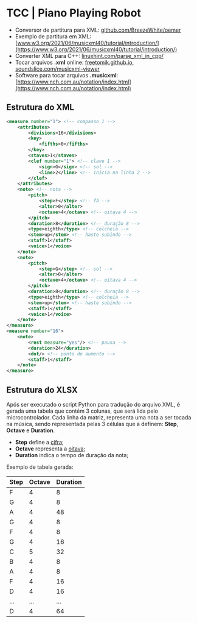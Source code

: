 # TCC | Piano Playing Robot

- Conversor de partitura para XML: [github.com/BreezeWhite/oemer](https://github.com/BreezeWhite/oemer)
- Exemplo de partitura em XML: [www.w3.org/2021/06/musicxml40/tutorial/introduction/](https://www.w3.org/2021/06/musicxml40/tutorial/introduction/)
- Converter XML para C++: [linuxhint.com/parse_xml_in_cpp/](https://linuxhint.com/parse_xml_in_cpp/)
- Tocar arquivos **.xml** online: [freetomik.github.io](https://freetomik.github.io), [soundslice.com/musicxml-viewer](https://www.soundslice.com/musicxml-viewer/)
- Software para tocar arquivos **.musicxml**: [https://www.nch.com.au/notation/index.html](https://www.nch.com.au/notation/index.html)

## Estrutura do **XML**
``` xml
<measure number="1"> <!-- compasso 1 -->
    <attributes>
        <divisions>16</divisions>
        <key>
            <fifths>0</fifths>
        </key>
        <staves>1</staves>
        <clef number="1"> <!-- clave 1 -->
            <sign>G</sign> <!-- sol -->
            <line>2</line> <!-- inicia na linha 2 -->
        </clef>
    </attributes>
    <note> <!-- nota -->
        <pitch>
            <step>F</step> <!-- fá -->
            <alter>0</alter>
            <octave>4</octave> <!-- oitava 4 -->
        </pitch>
        <duration>8</duration> <!-- duração 8 -->
        <type>eighth</type> <!-- colcheia -->
        <stem>up</stem> <!-- haste subindo -->
        <staff>1</staff>
        <voice>1</voice>
    </note>
    <note>
        <pitch>
            <step>G</step> <!-- sol -->
            <alter>0</alter>
            <octave>4</octave> <!-- oitava 4 -->
        </pitch>
        <duration>8</duration> <!-- duração 8 -->
        <type>eighth</type> <!-- colcheia -->
        <stem>up</stem> <!-- haste subindo -->
        <staff>1</staff>
        <voice>1</voice>
    </note>
</measure>
<measure number="16">
    <note>
        <rest measure="yes"/> <!-- pausa -->
        <duration>24</duration>
        <dot/> <!-- ponto de aumento -->
        <staff>1</staff>
    </note>
</measure>
```

## Estrutura do **XLSX**

Após ser executado o script Python para tradução do arquivo XML, é gerada uma tabela que contém 3 colunas, que será lida pelo microcontrolador.
Cada linha da matriz, representa uma nota a ser tocada na música, sendo representada pelas 3 células que a definem: **Step**, **Octave** e **Duration**.
- **Step** define a [cifra](https://pt.wikipedia.org/wiki/Cifra_(música));
- **Octave** representa a [oitava](https://pt.wikipedia.org/wiki/Oitava);
- **Duration** indica o tempo de duração da nota;

Exemplo de tabela gerada:

| Step | Octave | Duration |
|------|--------|----------|
| F    | 4      | 8        |
| G    | 4      | 8        |
| A    | 4      | 48       |
| G    | 4      | 8        |
| F    | 4      | 8        |
| G    | 4      | 16       |
| C    | 5      | 32       |
| B    | 4      | 8        |
| A    | 4      | 8        |
| F    | 4      | 16       |
| D    | 4      | 16       |
| ...  | ...    | ...      |
| D    | 4      | 64       |